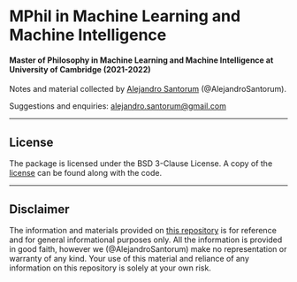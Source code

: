 # MPhil in Machine Learning and Machine Intelligence

#### **Master of Philosophy in Machine Learning and Machine Intelligence at University of Cambridge (2021-2022)**

Notes and material collected by [Alejandro Santorum](https://www.linkedin.com/in/alejandro-santorum/) (@AlejandroSantorum).

Suggestions and enquiries: [alejandro.santorum@gmail.com](mailto:alejandro.santorum@gmail.com)

-----------------
## License
The package is licensed under the BSD 3-Clause License. A copy of the [license](LICENSE) can be found along with the code.


-----------------
## Disclaimer
The information and materials provided on [this repository](https://github.com/AlejandroSantorum/MPhil_MLMI_Cambridge) is for reference and for general informational purposes only. All the information is provided in good faith, however we (@AlejandroSantorum) make no representation or warranty of any kind. Your use of this material and reliance of any information on this repository is solely at your own risk.

